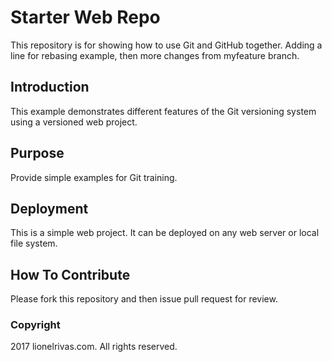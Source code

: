 # Starter Web Repo

This repository is for showing how to use Git and GitHub together.
Adding a line for rebasing example, then more changes from myfeature branch.

## Introduction

This example demonstrates different features of the Git
versioning system using a versioned web project.

## Purpose

Provide simple examples for Git training.

## Deployment

This is a simple web project. It can be deployed on any web server or local file system.

## How To Contribute

Please fork this repository and then issue pull request for review.

### Copyright 

2017 lionelrivas.com. All rights reserved. 